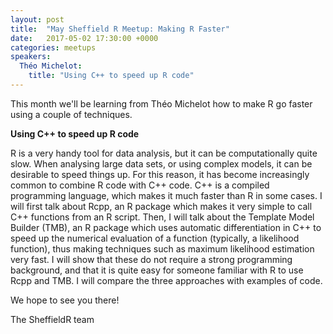 ```yaml
---
layout: post
title:  "May Sheffield R Meetup: Making R Faster"
date:   2017-05-02 17:30:00 +0000
categories: meetups
speakers:
  Théo Michelot:
    title: "Using C++ to speed up R code"
---
```

This month we'll be learning from Théo Michelot how to make R go faster using a couple of techniques.

**Using C++ to speed up R code**

R is a very handy tool for data analysis, but it can be computationally quite slow. When analysing large data sets, or using complex models, it can be desirable to speed things up. For this reason, it has become increasingly common to combine R code with C++ code. C++ is a compiled programming language, which makes it much faster than R in some cases. I will first talk about Rcpp, an R package which makes it very simple to call C++ functions from an R script. Then, I will talk about the Template Model Builder (TMB), an R package which uses automatic differentiation in C++ to speed up the numerical evaluation of a function (typically, a likelihood function), thus making techniques such as maximum likelihood estimation very fast. I will show that these do not require a strong programming background, and that it is quite easy for someone familiar with R to use Rcpp and TMB. I will compare the three approaches with examples of code.

We hope to see you there!

The SheffieldR team

